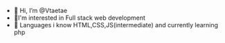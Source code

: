- 👋 Hi, I’m @Vtaetae
- 👀I'm interested in Full stack web development
- 🌱 Languages i know HTML,CSS,JS(intermediate) and currently learning php 

<!---
Vtaetae/Vtaetae is a ✨ special ✨ repository because its `README.md` (this file) appears on your GitHub profile.
You can click the Preview link to take a look at your changes.
--->
